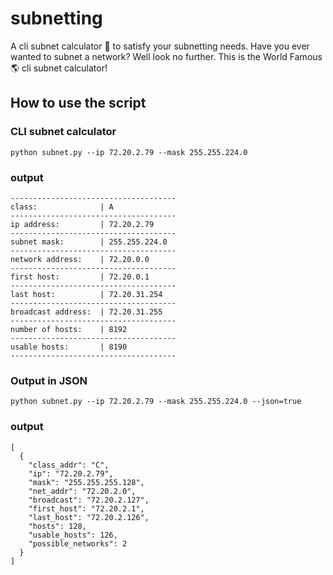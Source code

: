 # subnetting
A cli subnet calculator 🧮 to satisfy your subnetting needs. Have you ever wanted to subnet a network? Well look no further. This is the World Famous 🌎 cli subnet calculator!

## How to use the script

### CLI subnet calculator
```
python subnet.py --ip 72.20.2.79 --mask 255.255.224.0
```
### output
```
-------------------------------------
class:              | A
-------------------------------------
ip address:         | 72.20.2.79
-------------------------------------
subnet mask:        | 255.255.224.0
-------------------------------------
network address:    | 72.20.0.0
-------------------------------------
first host:         | 72.20.0.1
-------------------------------------
last host:          | 72.20.31.254
-------------------------------------
broadcast address:  | 72.20.31.255
-------------------------------------
number of hosts:    | 8192
-------------------------------------
usable hosts:       | 8190
-------------------------------------
```

### Output in JSON
```
python subnet.py --ip 72.20.2.79 --mask 255.255.224.0 --json=true
```
### output
```
[
  {
    "class_addr": "C",
    "ip": "72.20.2.79",
    "mask": "255.255.255.128",
    "net_addr": "72.20.2.0",
    "broadcast": "72.20.2.127",
    "first_host": "72.20.2.1",
    "last_host": "72.20.2.126",
    "hosts": 128,
    "usable_hosts": 126,
    "possible_networks": 2
  }
]
```
